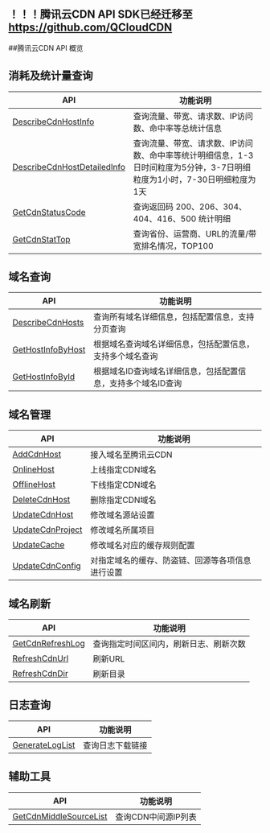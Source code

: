 
## ！！！腾讯云CDN API SDK已经迁移至 https://github.com/QCloudCDN 
##腾讯云CDN API 概览

## 消耗及统计量查询

| API                                      | 功能说明                                     |
| ---------------------------------------- | ---------------------------------------- |
| [DescribeCdnHostInfo](https://www.qcloud.com/doc/api/231/%E6%9F%A5%E8%AF%A2CDN%E6%B6%88%E8%80%97%E7%BB%9F%E8%AE%A1) | 查询流量、带宽、请求数、IP访问数、命中率等总统计信息              |
| [DescribeCdnHostDetailedInfo](https://www.qcloud.com/doc/api/231/%E6%9F%A5%E8%AF%A2CDN%E6%B6%88%E8%80%97%E6%98%8E%E7%BB%86) | 查询流量、带宽、请求数、IP访问数、命中率等统计明细信息，1-3日时间粒度为5分钟，3-7日明细粒度为1小时，7-30日明细粒度为1天 |
| [GetCdnStatusCode](https://www.qcloud.com/doc/api/231/%E6%9F%A5%E8%AF%A2%E8%BF%94%E5%9B%9E%E7%A0%81%E7%BB%9F%E8%AE%A1) | 查询返回码 200、206、304、404、416、500 统计明细       |
| [GetCdnStatTop](https://www.qcloud.com/doc/api/231/%E6%9F%A5%E8%AF%A2%E6%B6%88%E8%80%97%E6%8E%92%E5%90%8D) | 查询省份、运营商、URL的流量/带宽排名情况，TOP100            |



## 域名查询

| API                                      | 功能说明                             |
| ---------------------------------------- | -------------------------------- |
| [DescribeCdnHosts](https://www.qcloud.com/doc/api/231/%E6%9F%A5%E8%AF%A2%E5%9F%9F%E5%90%8D%E4%BF%A1%E6%81%AF) | 查询所有域名详细信息，包括配置信息，支持分页查询         |
| [GetHostInfoByHost](https://www.qcloud.com/doc/api/231/%E6%A0%B9%E6%8D%AE%E5%9F%9F%E5%90%8D%E6%9F%A5%E8%AF%A2%E5%9F%9F%E5%90%8D%E4%BF%A1%E6%81%AF) | 根据域名查询域名详细信息，包括配置信息，支持多个域名查询     |
| [GetHostInfoById](https://www.qcloud.com/doc/api/231/%E6%A0%B9%E6%8D%AE%E5%9F%9F%E5%90%8DID%E6%9F%A5%E8%AF%A2%E5%9F%9F%E5%90%8D%E4%BF%A1%E6%81%AF) | 根据域名ID查询域名详细信息，包括配置信息，支持多个域名ID查询 |



## 域名管理

| API                                      | 功能说明                     |
| ---------------------------------------- | ------------------------ |
| [AddCdnHost](https://www.qcloud.com/doc/api/231/%E6%96%B0%E5%A2%9E%E5%8A%A0%E9%80%9F%E5%9F%9F%E5%90%8D) | 接入域名至腾讯云CDN              |
| [OnlineHost](https://www.qcloud.com/doc/api/231/%E4%B8%8A%E7%BA%BFCDN%E5%9F%9F%E5%90%8D) | 上线指定CDN域名                |
| [OfflineHost](https://www.qcloud.com/doc/api/231/%E4%B8%8B%E7%BA%BFCDN%E5%9F%9F%E5%90%8D) | 下线指定CDN域名                |
| [DeleteCdnHost](https://www.qcloud.com/doc/api/231/%E5%88%A0%E9%99%A4%E5%8A%A0%E9%80%9F%E5%9F%9F%E5%90%8D) | 删除指定CDN域名                |
| [UpdateCdnHost](https://www.qcloud.com/doc/api/231/%E8%AE%BE%E7%BD%AE%E6%BA%90%E7%AB%99%E4%BF%A1%E6%81%AF) | 修改域名源站设置                 |
| [UpdateCdnProject](https://www.qcloud.com/doc/api/231/%E8%AE%BE%E7%BD%AE%E5%9F%9F%E5%90%8D%E6%89%80%E5%B1%9E%E9%A1%B9%E7%9B%AE) | 修改域名所属项目                 |
| [UpdateCache](https://www.qcloud.com/doc/api/231/%E8%AE%BE%E7%BD%AE%E7%BC%93%E5%AD%98%E8%A7%84%E5%88%99) | 修改域名对应的缓存规则配置            |
| [UpdateCdnConfig](https://www.qcloud.com/doc/api/231/%E8%AE%BE%E7%BD%AE%E5%9F%9F%E5%90%8D%E9%85%8D%E7%BD%AE) | 对指定域名的缓存、防盗链、回源等各项信息进行设置 |



## 域名刷新

| API                                      | 功能说明                |
| ---------------------------------------- | ------------------- |
| [GetCdnRefreshLog](https://www.qcloud.com/doc/api/231/%E6%9F%A5%E8%AF%A2%E5%88%B7%E6%96%B0%E7%BA%AA%E5%BD%95) | 查询指定时间区间内，刷新日志、刷新次数 |
| [RefreshCdnUrl](https://www.qcloud.com/doc/api/231/%E5%88%B7%E6%96%B0URL) | 刷新URL               |
| [RefreshCdnDir](https://www.qcloud.com/doc/api/231/%E5%88%B7%E6%96%B0%E7%9B%AE%E5%BD%95) | 刷新目录                |

 

## 日志查询

| API                                      | 功能说明     |
| ---------------------------------------- | -------- |
| [GenerateLogList](https://www.qcloud.com/doc/api/231/%E6%9F%A5%E8%AF%A2%E6%97%A5%E5%BF%97%E4%B8%8B%E8%BD%BD%E9%93%BE%E6%8E%A5) | 查询日志下载链接 |



## 辅助工具

| API                                      | 功能说明         |
| ---------------------------------------- | ------------ |
| [GetCdnMiddleSourceList](https://www.qcloud.com/doc/api/231/%E6%9F%A5%E8%AF%A2CDN%E4%B8%AD%E9%97%B4%E6%BA%90) | 查询CDN中间源IP列表 |

